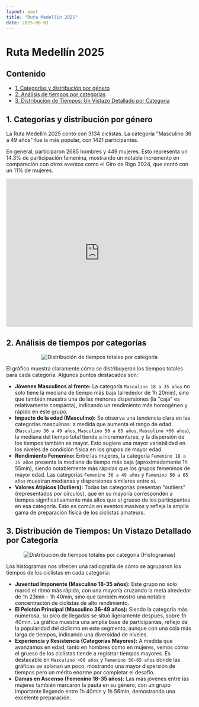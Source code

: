 ```yaml
---
layout: post
title: "Ruta Medellín 2025"
date: 2025-06-01
---
```


# Ruta Medellín 2025

## Contenido

- [1. Categorías y distribución por género](#1-categorias-y-distribucion-por-genero)
- [2. Análisis de tiempos por categorías](#2-analisis-de-tiempos-por-categorias)
- [3. Distribución de Tiempos: Un Vistazo Detallado por Categoría](#3-distribucion-de-tiempos-un-vistazo-detallado-por-categoria)

## 1. Categorías y distribución por género

La Ruta Medellín 2025 contó con 3134 ciclistas. La categoría "Masculino 36 a 49 años" fue la más popular, con 1421 participantes.

En general, participaron 2685 hombres y 449 mujeres. Esto representa un 14.3% de participación femenina, mostrando un notable incremento en comparación con otros eventos como el Giro de Rigo 2024, que contó con un 11% de mujeres.

<iframe title="Categorías" aria-label="Pie Chart" id="datawrapper-chart-1UHB6" src="https://datawrapper.dwcdn.net/1UHB6/1/" scrolling="no" frameborder="0" style="width: 0; min-width: 100% !important; border: none;" height="400" data-external="1"></iframe><script type="text/javascript">!function(){"use strict";window.addEventListener("message",(function(a){if(void 0!==a.data["datawrapper-height"]){var e=document.querySelectorAll("iframe");for(var t in a.data["datawrapper-height"])for(var r,i=0;r=e[i];i++)if(r.contentWindow===a.source){var d=a.data["datawrapper-height"][t]+"px";r.style.height=d}}}))}();
</script>

## 2. Análisis de tiempos por categorías

<div style="text-align: center;">
  <img src="/play_with_data/data/ruta_medellin_2025/images/total_time_by_category_boxplot.png" alt="Distribución de tiempos totales por categoría" />
</div>

El gráfico muestra claramente cómo se distribuyeron los tiempos totales para cada categoría. Algunos puntos destacados son:

*   **Jóvenes Masculinos al frente:** La categoría `Masculino 18 a 35 años` no solo tiene la mediana de tiempo más baja (alrededor de 1h 20min), sino que también muestra una de las menores dispersiones (la "caja" es relativamente compacta), indicando un rendimiento más homogéneo y rápido en este grupo.
*   **Impacto de la edad (Masculino):** Se observa una tendencia clara en las categorías masculinas: a medida que aumenta el rango de edad (`Masculino 36 a 49 años`, `Masculino 50 a 65 años`, `Masculino +66 años`), la mediana del tiempo total tiende a incrementarse, y la dispersión de los tiempos también es mayor. Esto sugiere una mayor variabilidad en los niveles de condición física en los grupos de mayor edad.
*   **Rendimiento Femenino:** Entre las mujeres, la categoría `Femenino 18 a 35 años` presenta la mediana de tiempo más baja (aproximadamente 1h 55min), siendo notablemente más rápidas que los grupos femeninos de mayor edad. Las categorías `Femenino 36 a 49 años` y `Femenino 50 a 65 años` muestran medianas y dispersiones similares entre sí.
*   **Valores Atípicos (Outliers):** Todas las categorías presentan "outliers" (representados por círculos), que en su mayoría corresponden a tiempos significativamente más altos que el grueso de los participantes en esa categoría. Esto es común en eventos masivos y refleja la amplia gama de preparación física de los ciclistas amateurs.

## 3. Distribución de Tiempos: Un Vistazo Detallado por Categoría

<div style="text-align: center;">
  <img src="/play_with_data/data/ruta_medellin_2025/images/histograms_total_time_by_category.png" alt="Distribución de tiempos totales por categoría (Histogramas)" />
</div>

Los histogramas nos ofrecen una radiografía de cómo se agruparon los tiempos de los ciclistas en cada categoría:

*   **Juventud Imponente (Masculino 18-35 años):** Este grupo no solo marcó el ritmo más rápido, con una mayoría cruzando la meta alrededor de 1h 23min - 1h 40min, sino que también mostró una notable concentración de ciclistas de alto rendimiento.
*   **El Pelotón Principal (Masculino 36-49 años):** Siendo la categoría más numerosa, su pico de llegadas se situó ligeramente después, sobre 1h 40min. La gráfica muestra una amplia base de participantes, reflejo de la popularidad del ciclismo en este segmento, aunque con una cola más larga de tiempos, indicando una diversidad de niveles.
*   **Experiencia y Resistencia (Categorías Mayores):** A medida que avanzamos en edad, tanto en hombres como en mujeres, vemos cómo el grueso de los ciclistas tiende a registrar tiempos mayores. Es destacable en `Masculino +66 años` y `Femenino 50-65 años` donde las gráficas se aplanan un poco, mostrando una mayor dispersión de tiempos pero un mérito enorme por completar el desafío.
*   **Damas en Ascenso (Femenino 18-35 años):** Las más jóvenes entre las mujeres también marcaron la pauta en su género, con un grupo importante llegando entre 1h 40min y 1h 56min, demostrando una excelente preparación.

<link href="https://cdn.jsdelivr.net/npm/@n8n/chat/dist/style.css" rel="stylesheet" />
<script type="module">
	import { createChat } from 'https://cdn.jsdelivr.net/npm/@n8n/chat/dist/chat.bundle.es.js';

	createChat({
		webhookUrl: 'https://play-with-data-c9f42bcc14dd.herokuapp.com/webhook/e95f5408-0cfc-4157-a0d4-c3b473adea9d/chat',
		initialMessages: [
			"Para empezar, podrías preguntar por:\n• Resultados generales\n• Tiempos promedio por categoría\n• Participación femenina\n\n¿Qué te gustaría saber?"
		],
		defaultLanguage: 'es',
		i18n: {
			es: {
				title: '¡Hola!',
				subtitle: 'Pregúntame sobre el evento Ruta Medellín 2025.',
				footer: '',
				getStarted: 'Nueva Conversación',
				inputPlaceholder: 'Ej: ¿Tiempo promedio en Masculino 18-35 años?'
			}
		}
	});
</script>

<style>
:root {
  --jekyll-theme-primary-color: #007bff;
  --jekyll-theme-primary-hover-color: #0056b3;
  --jekyll-theme-primary-active-color: #004085;

  --jekyll-theme-page-background: #ffffff;
  --jekyll-theme-text-color: #343a40;
  --jekyll-theme-muted-text-color: #6c757d;
  --jekyll-theme-border-color: #dee2e6;
  --jekyll-theme-light-bg: #f8f9fa;

  /* Primary colors (used for toggle button, user messages, etc.) */
  --chat--color-primary: var(--jekyll-theme-primary-color);
  --chat--color-primary-shade-50: var(--jekyll-theme-primary-hover-color);
  --chat--color-primary-shade-100: var(--jekyll-theme-primary-active-color);

  /* Secondary colors (can be same as primary or different, user messages use this by default) */
  --chat--color-secondary: var(--jekyll-theme-primary-color);
  --chat--color-secondary-shade-50: var(--jekyll-theme-primary-hover-color);

  /* General palette */
  --chat--color-white: #ffffff;
  --chat--color-light: var(--jekyll-theme-light-bg);
  --chat--color-light-shade-50: #e9ecef;
  --chat--color-light-shade-100: #ced4da;
  --chat--color-medium: var(--jekyll-theme-border-color);
  --chat--color-dark: var(--jekyll-theme-text-color);
  --chat--color-disabled: var(--jekyll-theme-muted-text-color);
  --chat--color-typing: var(--jekyll-theme-muted-text-color);

  /* Spacing and Borders */
  --chat--spacing: 0.75rem;
  --chat--border-radius: 0.25rem;
  --chat--transition-duration: 0.15s;


  /* Header Styling */
  --chat--header-height: auto;
  --chat--header--padding: var(--chat--spacing) 1rem;
  --chat--header--background: var(--jekyll-theme-light-bg);
  --chat--header--color: var(--jekyll-theme-text-color);
  --chat--header--border-bottom: 1px solid var(--jekyll-theme-border-color);
  --chat--heading--font-size: 1.25em;
  --chat--subtitle--font-size: 0.9em;
  --chat--subtitle--color: var(--jekyll-theme-muted-text-color);
  --chat--subtitle--line-height: 1.4;

  /* Message Bubbles */
  --chat--message--font-size: 1rem;
  --chat--message--padding: 0.6rem 0.9rem;
  --chat--message--border-radius: 0.5rem;
  --chat--message-line-height: 1.5;

  --chat--message--bot--background: var(--chat--color-light-shade-50);
  --chat--message--bot--color: var(--jekyll-theme-text-color);
  --chat--message--bot--border: none;

  --chat--message--user--background: var(--chat--color-secondary);
  --chat--message--user--color: var(--chat--color-white);
  --chat--message--user--border: none;

  --chat--message--pre--background: rgba(0, 0, 0, 0.03);

  /* Text Area / Input */
  --chat--textarea--height: 60px;
  --chat--textarea--background: var(--jekyll-theme-page-background);
  --chat--textarea--color: var(--jekyll-theme-text-color);
  --chat--textarea--border: 1px solid var(--jekyll-theme-border-color);
  --chat--textarea--border-radius: var(--chat--border-radius);
  --chat--textarea--placeholder-color: var(--jekyll-theme-muted-text-color);

  /* Send Button (typically part of the textarea component) */

  /* Toggle Button (the button to open/close chat) */
  --chat--toggle--background: var(--chat--color-primary);
  --chat--toggle--hover--background: var(--chat--color-primary-shade-50);
  --chat--toggle--active--background: var(--chat--color-primary-shade-100);
  --chat--toggle--color: var(--chat--color-white); /* Icon color */
  --chat--toggle--size: 56px;
  --chat--toggle--offset-x: 1.5rem;
  --chat--toggle--offset-y: 1.5rem;
  --chat--toggle--border-radius: 50%;

  /* Suggested Replies / Quick Replies (These are often styled like buttons) */
  --chat--quick-reply--padding: 0.5rem 1rem;
  --chat--quick-reply--border-radius: var(--chat--border-radius);
  --chat--quick-reply--background: var(--chat--color-white);
  --chat--quick-reply--color: var(--jekyll-theme-primary-color);
  --chat--quick-reply--border: 1px solid var(--jekyll-theme-primary-color);
  --chat--quick-reply--hover--background: var(--jekyll-theme-light-bg);
  --chat--quick-reply--hover--color: var(--jekyll-theme-primary-hover-color);
  --chat--quick-reply--hover--border: 1px solid var(--jekyll-theme-primary-hover-color);

}

/* Targeting lists within bot messages to prevent overflow */
.chat-message.chat-message-from-bot .chat-message-markdown ul,
.chat-message.chat-message-from-bot .chat-message-markdown ol {
  padding-left: 25px;
  margin-left: 0;
  word-break: break-word;
  list-style-position: inside;
}

.chat-message.chat-message-from-bot .chat-message-markdown li {
  margin-bottom: 0.25em;
  word-break: break-word;
}

/* Override n8n chat default markdown font scaling */
.chat-message-markdown {
  font-size: 100% !important;
  line-height: 1.6;
  -webkit-text-size-adjust: 100%;
  word-break: break-word;
}

</style>